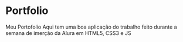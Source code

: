 # Portfolio
Meu Portofolio
Aqui tem uma boa aplicação do trabalho feito durante a semana de imerção da Alura em HTML5, CSS3 e JS
